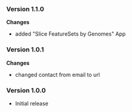 ### Version 1.1.0
__Changes__
- added "Slice FeatureSets by Genomes" App

### Version 1.0.1
__Changes__
- changed contact from email to url

### Version 1.0.0
- Initial release

